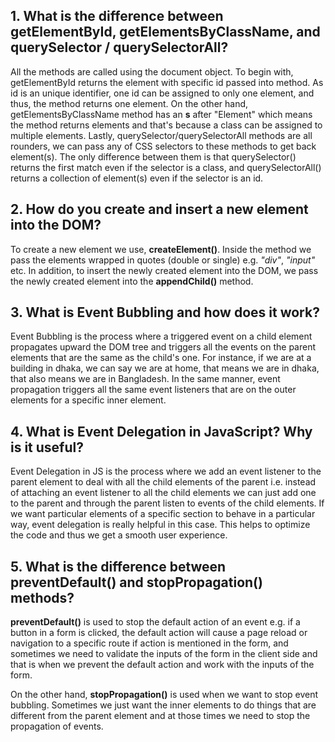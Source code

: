## 1. What is the difference between getElementById, getElementsByClassName, and querySelector / querySelectorAll?
All the methods are called using the document object. To begin with, getElementById returns the element with specific id passed into method. As id is an unique identifier, one id can be assigned to only one element, and thus, the method returns one element. On the other hand, getElementsByClassName method has an **s** after "Element" which means the method returns elements and that's because a class can be assigned to multiple elements. Lastly, querySelector/querySelectorAll methods are all rounders, we can pass any of CSS selectors to these methods to get back element(s). The only difference between them is that querySelector() returns the first match even if the selector is a class, and querySelectorAll() returns a collection of element(s) even if the selector is an id.
## 2. How do you create and insert a new element into the DOM?
To create a new element we use, **createElement()**. Inside the method we pass the elements wrapped in quotes (double or single) e.g. *"div"*, *"input"* etc. In addition, to insert the newly created element into the DOM, we pass the newly created element into the **appendChild()** method.
## 3. What is Event Bubbling and how does it work?
Event Bubbling is the process where a triggered event on a child element propagates upward the DOM tree and triggers all the events on the parent elements that are the same as the child's one. For instance, if we are at a building in dhaka, we can say we are at home, that means we are in dhaka, that also means we are in Bangladesh. In the same manner, event propagation triggers all the same event listeners that are on the outer elements for a specific inner element.
## 4. What is Event Delegation in JavaScript? Why is it useful?
Event Delegation in JS is the process where we add an event listener to the parent element to deal with all the child elements of the parent i.e. instead of attaching an event listener to all the child elements we can just add one to the parent and through the parent listen to events of the child elements. If we want particular elements of a specific section to behave in a particular way, event delegation is really helpful in this case. This helps to optimize the code and thus we get a smooth user experience.
## 5. What is the difference between preventDefault() and stopPropagation() methods?
**preventDefault()** is used to stop the default action of an event e.g. if a button in a form is clicked, the default action will cause a page reload or navigation to a specific route if action is mentioned in the form, and sometimes we need to validate the inputs of the form in the client side and that is when we prevent the default action and work with the inputs of the form.


On the other hand, **stopPropagation()** is used when we want to stop event bubbling. Sometimes we just want the inner elements to do things that are different from the parent element and at those times we need to stop the propagation of events.